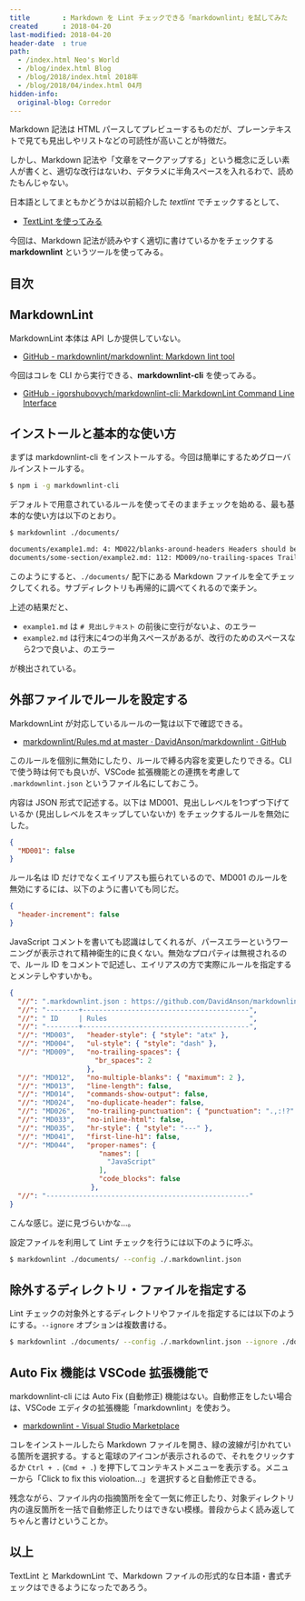 ```yaml
---
title        : Markdown を Lint チェックできる「markdownlint」を試してみた
created      : 2018-04-20
last-modified: 2018-04-20
header-date  : true
path:
  - /index.html Neo's World
  - /blog/index.html Blog
  - /blog/2018/index.html 2018年
  - /blog/2018/04/index.html 04月
hidden-info:
  original-blog: Corredor
---
```


Markdown 記法は HTML パースしてプレビューするものだが、プレーンテキストで見ても見出しやリストなどの可読性が高いことが特徴だ。

しかし、Markdown 記法や「文章をマークアップする」という概念に乏しい素人が書くと、適切な改行はないわ、デタラメに半角スペースを入れるわで、読めたもんじゃない。

日本語としてまともかどうかは以前紹介した *textlint* でチェックするとして、

- [TextLint を使ってみる](/blog/2017/09/19-02.html)

今回は、Markdown 記法が読みやすく適切に書けているかをチェックする **markdownlint** というツールを使ってみる。

## 目次

## MarkdownLint

MarkdownLint 本体は API しか提供していない。

- [GitHub - markdownlint/markdownlint: Markdown lint tool](https://github.com/markdownlint/markdownlint)

今回はコレを CLI から実行できる、**markdownlint-cli** を使ってみる。

- [GitHub - igorshubovych/markdownlint-cli: MarkdownLint Command Line Interface](https://github.com/igorshubovych/markdownlint-cli)

## インストールと基本的な使い方

まずは markdownlint-cli をインストールする。今回は簡単にするためグローバルインストールする。

```bash
$ npm i -g markdownlint-cli
```

デフォルトで用意されているルールを使ってそのままチェックを始める、最も基本的な使い方は以下のとおり。

```bash
$ markdownlint ./documents/

documents/example1.md: 4: MD022/blanks-around-headers Headers should be surrounded by blank lines [Context: "# 見出しテキスト"]
documents/some-section/example2.md: 112: MD009/no-trailing-spaces Trailing spaces [Expected: 2; Actual: 4]
```

このようにすると、`./documents/` 配下にある Markdown ファイルを全てチェックしてくれる。サブディレクトリも再帰的に調べてくれるので楽チン。

上述の結果だと、

- `example1.md` は `# 見出しテキスト` の前後に空行がないよ、のエラー
- `example2.md` は行末に4つの半角スペースがあるが、改行のためのスペースなら2つで良いよ、のエラー

が検出されている。

## 外部ファイルでルールを設定する

MarkdownLint が対応しているルールの一覧は以下で確認できる。

- [markdownlint/Rules.md at master · DavidAnson/markdownlint · GitHub](https://github.com/DavidAnson/markdownlint/blob/master/doc/Rules.md)

このルールを個別に無効にしたり、ルールで縛る内容を変更したりできる。CLI で使う時は何でも良いが、VSCode 拡張機能との連携を考慮して `.markdownlint.json` というファイル名にしておこう。

内容は JSON 形式で記述する。以下は MD001、見出しレベルを1つずつ下げているか (見出しレベルをスキップしていないか) をチェックするルールを無効にした。

```json
{
  "MD001": false
}
```

ルール名は ID だけでなくエイリアスも振られているので、MD001 のルールを無効にするには、以下のように書いても同じだ。

```json
{
  "header-increment": false
}
```

JavaScript コメントを書いても認識はしてくれるが、パースエラーというワーニングが表示されて精神衛生的に良くない。無効なプロパティは無視されるので、ルール ID をコメントで記述し、エイリアスの方で実際にルールを指定するとメンテしやすいかも。

```json
{
  "//": ".markdownlint.json : https://github.com/DavidAnson/markdownlint/blob/master/doc/Rules.md",
  "//": "--------+-----------------------------------------",
  "//": " ID     | Rules                                   ",
  "//": "--------+-----------------------------------------",
  "//": "MD003",   "header-style": { "style": "atx" },
  "//": "MD004",   "ul-style": { "style": "dash" },
  "//": "MD009",   "no-trailing-spaces": {
                     "br_spaces": 2
                   },
  "//": "MD012",   "no-multiple-blanks": { "maximum": 2 },
  "//": "MD013",   "line-length": false,
  "//": "MD014",   "commands-show-output": false,
  "//": "MD024",   "no-duplicate-header": false,
  "//": "MD026",   "no-trailing-punctuation": { "punctuation": ".,:!?" },
  "//": "MD033",   "no-inline-html": false,
  "//": "MD035",   "hr-style": { "style": "---" },
  "//": "MD041",   "first-line-h1": false,
  "//": "MD044",   "proper-names": {
                      "names": [
                        "JavaScript"
                      ],
                      "code_blocks": false
                    },
  "//": "--------------------------------------------------"
}
```

こんな感じ。逆に見づらいかな…。

設定ファイルを利用して Lint チェックを行うには以下のように呼ぶ。

```bash
$ markdownlint ./documents/ --config ./.markdownlint.json
```

## 除外するディレクトリ・ファイルを指定する

Lint チェックの対象外とするディレクトリやファイルを指定するには以下のようにする。`--ignore` オプションは複数書ける。

```bash
$ markdownlint ./documents/ --config ./.markdownlint.json --ignore ./documents/node_modules/ --ignore ./documents/memo.md
```

## Auto Fix 機能は VSCode 拡張機能で

markdownlint-cli には Auto Fix (自動修正) 機能はない。自動修正をしたい場合は、VSCode エディタの拡張機能「markdownlint」を使おう。

- [markdownlint - Visual Studio Marketplace](https://marketplace.visualstudio.com/items?itemName=DavidAnson.vscode-markdownlint)

コレをインストールしたら Markdown ファイルを開き、緑の波線が引かれている箇所を選択する。すると電球のアイコンが表示されるので、それをクリックするか `Ctrl + .` (`Cmd + .`) を押下してコンテキストメニューを表示する。メニューから「Click to fix this violoation...」を選択すると自動修正できる。

残念ながら、ファイル内の指摘箇所を全て一気に修正したり、対象ディレクトリ内の違反箇所を一括で自動修正したりはできない模様。普段からよく読み返してちゃんと書けということか。

## 以上

TextLint と MarkdownLint で、Markdown ファイルの形式的な日本語・書式チェックはできるようになったであろう。
